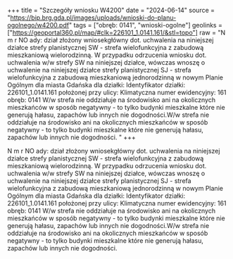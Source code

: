 +++
title = "Szczegóły wniosku W4200"
date = "2024-06-14"
source = "https://bip.brg.gda.pl/images/uploads/wnioski-do-planu-ogolnego/w4200.pdf"
tags = ["obręb: 0141", "wnioski-ogolne"]
geolinks = ["https://geoportal360.pl/map/#clk=226101_1.0141.161/&stl=topo"]
raw = "N m r NO ady:  dział   złożony wniosekgłówny dot. uchwalenia na niniejszej działce strefy planistycznej SW - strefa wielofunkcyjna z zabudową mieszkaniową wielorodzinną. W przypadku odrzucenia wniosku dot. uchwalenia w/w strefy SW na niniejszej działce, wówczas wnoszę o uchwalenie na niniejszej działce strefy planistycznej SJ - strefa wielofunkcyjna z zabudową mieszkaniową jednorodzinną w nowym Planie Ogólnym dla miasta Gdańska dla działki: Identyfikator działki: 226101_1.0141.161 położonej przy ulicy: Klimatyczna numer ewidencyjny: 161 obręb: 0141 W/w strefa nie oddziałuje na środowisko ani na okolicznych mieszkańców w sposób negatywny - to  tylko budynki mieszkalne które nie generują hałasu, zapachów lub innych nie dogodności.W/w strefa nie oddziałuje na środowisko ani na okolicznych mieszkańców w sposób negatywny - to tylko budynki mieszkalne które nie generują hałasu, zapachów lub innych nie dogodności. "
+++

N m r NO ady:  dział 
 złożony wniosekgłówny dot. uchwalenia na niniejszej działce strefy planistycznej SW - strefa
wielofunkcyjna z zabudową mieszkaniową wielorodzinną. W przypadku odrzucenia wniosku dot.
uchwalenia w/w strefy SW na niniejszej działce, wówczas wnoszę o uchwalenie na niniejszej
działce strefy planistycznej SJ - strefa wielofunkcyjna z zabudową mieszkaniową jednorodzinną
w nowym Planie Ogólnym dla miasta Gdańska dla działki: Identyfikator działki:
226101_1.0141.161 położonej przy ulicy: Klimatyczna numer ewidencyjny: 161 obręb: 0141 W/w
strefa nie oddziałuje na środowisko ani na okolicznych mieszkańców w sposób negatywny - to
 tylko budynki mieszkalne które nie generują hałasu, zapachów lub innych nie dogodności.W/w
strefa nie oddziałuje na środowisko ani na okolicznych mieszkańców w sposób negatywny - to
tylko budynki mieszkalne które nie generują hałasu, zapachów lub innych nie dogodności.



